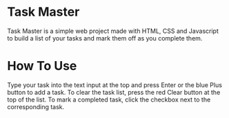 # Task Master

Task Master is a simple web project made with HTML, CSS and Javascript to build a list of your tasks and mark them off as you complete them.

# How To Use

Type your task into the text input at the top and press Enter or the blue Plus button to add a task. To clear the task list, press the red Clear button at the top of the list. To mark a completed task, click the checkbox next to the corresponding task.
